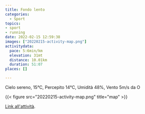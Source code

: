```yaml
---
title: Fondo lento
categories: 
  - Sport
topics: 
- sport
- running
date: 2022-02-15 12:59:38
images: ["20220215-activity-map.png"]
activitydata:
  pace: 5:6min/km
  elevation: 31mt
  distance: 10.01km
  duration: 51:07
places: []

---
```


Cielo sereno, 15°C, Percepito 14°C, Umidità 48%, Vento 5m/s da O

<!--more-->

{{<  figure src="20220215-activity-map.png" title="map" >}}

[Link all'attività](https://strava.com/activities/6686383453).
